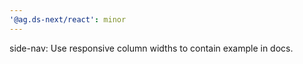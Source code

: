 ```yaml
---
'@ag.ds-next/react': minor
---
```


side-nav: Use responsive column widths to contain example in docs.
